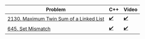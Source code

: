 <!-- # Linked List -->

| Problem | C++ | Video |
|---------|---|-------|
| [2130. Maximum Twin Sum of a Linked List](https://leetcode.com/problems/maximum-twin-sum-of-a-linked-list/) | [✔️](code/2130MaximumTwinSumofaLinkedList.cpp) | [✔️](https://www.facebook.com/watch/live/?ref=watch_permalink&v=3575293192712530) |
| [645. Set Mismatch](https://leetcode.com/problems/set-mismatch/) | [✔️](code/645.%20Set%20Mismatch.cpp) | [✔️](https://web.facebook.com/iCodeguru/videos/913796040268950/) |




<!-- 
| [0242 - Valid Anagram](https://leetcode.com/problems/valid-anagram/) | [C Solution](path/to/c/code/file2.c) | [Video](https://facebook.com/video/link2) | -->



<!-- | [1929 - Concatenation of Array](https://leetcode.com/problems/concatenation-of-array/) | [C Solution](path/to/c/code/file3.c) | [Video](https://facebook.com/video/link3) | -->
